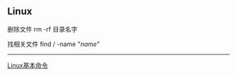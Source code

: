 Linux
---
删除文件
rm -rf 目录名字

找相关文件
find / -name  "*name*" 

---
[Linux基本命令](https://www.evernote.com/l/Ajhf2DmBwmFFnoEAZDF0Ysh9VRDUDO1ZDDM/)
